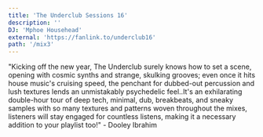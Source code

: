 ```yaml
---
title: 'The Underclub Sessions 16'
description: ''
DJ: 'Mphoe Househead'
external: 'https://fanlink.to/underclub16'
path: '/mix3'
---
```


"Kicking off the new year, The Underclub surely knows how to set a scene, opening with cosmic synths and strange, skulking grooves; even once it hits house music's cruising speed, the penchant for dubbed-out percussion and lush textures lends an unmistakably psychedelic feel..It's an exhilarating double-hour tour of deep tech, minimal, dub, breakbeats, and sneaky samples with so many textures and patterns woven throughout the mixes, listeners will stay engaged for countless listens, making it a necessary addition to your playlist too!" - Dooley Ibrahim